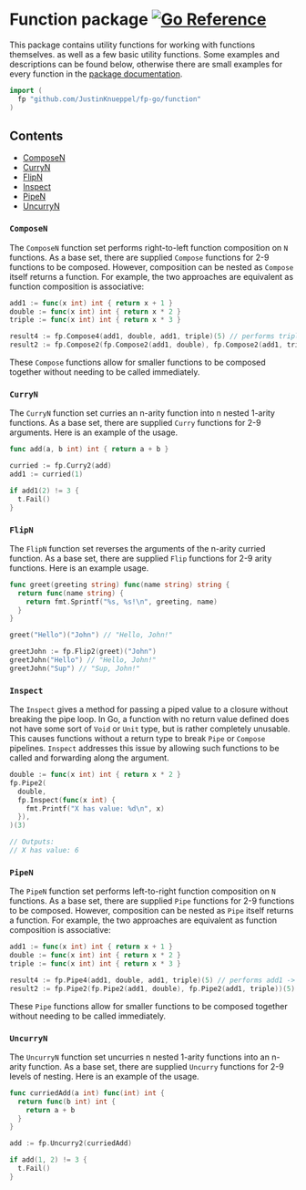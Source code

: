 # Function package [![Go Reference](https://pkg.go.dev/badge/github.com/JustinKnueppel/go-fp/function.svg)](https://pkg.go.dev/github.com/JustinKnueppel/go-fp/function)

This package contains utility functions for working with functions themselves. as well as a few basic utility functions. Some examples and descriptions can be found below, otherwise there are small examples for every function in the [package documentation](https://pkg.go.dev/github.com/JustinKnueppel/go-fp/function).

```go
import (
  fp "github.com/JustinKnueppel/fp-go/function"
)
```

## Contents

- [ComposeN](#compose)
- [CurryN](#curry)
- [FlipN](#flip)
- [Inspect](#inspect)
- [PipeN](#pipe)
- [UncurryN](#uncurry)

### <a name="compose">`ComposeN`</a>

The `ComposeN` function set performs right-to-left function composition on `N` functions. As a base set, there are supplied `Compose` functions for 2-9 functions to be composed. However, composition can be nested as `Compose` itself returns a function. For example, the two approaches are equivalent as function composition is associative:

```go
add1 := func(x int) int { return x + 1 }
double := func(x int) int { return x * 2 }
triple := func(x int) int { return x * 3 }

result4 := fp.Compose4(add1, double, add1, triple)(5) // performs triple -> add1 -> double -> add1
result2 := fp.Compose2(fp.Compose2(add1, double), fp.Compose2(add1, triple))(5) // performs (triple -> add1) -> (double -> add1)
```

These `Compose` functions allow for smaller functions to be composed together without needing to be called immediately.

### <a name="curry">`CurryN`</a>

The `CurryN` function set curries an n-arity function into n nested 1-arity functions. As a base set, there are supplied `Curry` functions for 2-9 arguments. Here is an example of the usage.

```go
func add(a, b int) int { return a + b }

curried := fp.Curry2(add)
add1 := curried(1)

if add1(2) != 3 {
  t.Fail()
}
```

### <a name="flip">`FlipN`</a>

The `FlipN` function set reverses the arguments of the n-arity curried function. As a base set, there are supplied `Flip` functions for 2-9 arity functions. Here is an example usage.

```go
func greet(greeting string) func(name string) string {
  return func(name string) {
    return fmt.Sprintf("%s, %s!\n", greeting, name)
  }
}

greet("Hello")("John") // "Hello, John!"

greetJohn := fp.Flip2(greet)("John")
greetJohn("Hello") // "Hello, John!"
greetJohn("Sup") // "Sup, John!"
```

### <a name="inspect">`Inspect`</a>

The `Inspect` gives a method for passing a piped value to a closure without breaking the pipe loop. In Go, a function with no return value defined does not have some sort of `Void` or `Unit` type, but is rather completely unusable. This causes functions without a return type to break `Pipe` or `Compose` pipelines. `Inspect` addresses this issue by allowing such functions to be called and forwarding along the argument.

```go
double := func(x int) int { return x * 2 }
fp.Pipe2(
  double,
  fp.Inspect(func(x int) {
    fmt.Printf("X has value: %d\n", x)
  }),
)(3)

// Outputs:
// X has value: 6
```

### <a name="pipe">`PipeN`</a>

The `PipeN` function set performs left-to-right function composition on `N` functions. As a base set, there are supplied `Pipe` functions for 2-9 functions to be composed. However, composition can be nested as `Pipe` itself returns a function. For example, the two approaches are equivalent as function composition is associative:

```go
add1 := func(x int) int { return x + 1 }
double := func(x int) int { return x * 2 }
triple := func(x int) int { return x * 3 }

result4 := fp.Pipe4(add1, double, add1, triple)(5) // performs add1 -> double -> add1 -> triple
result2 := fp.Pipe2(fp.Pipe2(add1, double), fp.Pipe2(add1, triple))(5) // performs (add1 -> double) -> (add1 -> triple)
```

These `Pipe` functions allow for smaller functions to be composed together without needing to be called immediately.

### <a name="uncurry">`UncurryN`</a>

The `UncurryN` function set uncurries n nested 1-arity functions into an n-arity function. As a base set, there are supplied `Uncurry` functions for 2-9 levels of nesting. Here is an example of the usage.

```go
func curriedAdd(a int) func(int) int {
  return func(b int) int {
    return a + b
  }
}

add := fp.Uncurry2(curriedAdd)

if add(1, 2) != 3 {
  t.Fail()
}
```
